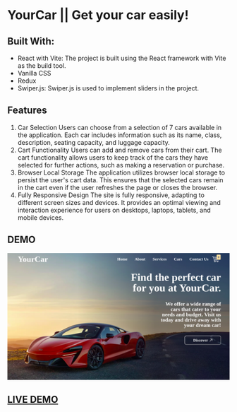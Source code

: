 # YourCar || Get your car easily!

## Built With:

- React with Vite: The project is built using the React framework with Vite as the build tool.
- Vanilla CSS
- Redux
- Swiper.js: Swiper.js is used to implement sliders in the project.

## Features

1. Car Selection
   Users can choose from a selection of 7 cars available in the application. Each car includes information such as its name, class, description, seating capacity, and luggage capacity.
2. Cart Functionality
   Users can add and remove cars from their cart. The cart functionality allows users to keep track of the cars they have selected for further actions, such as making a reservation or purchase.
3. Browser Local Storage
   The application utilizes browser local storage to persist the user's cart data. This ensures that the selected cars remain in the cart even if the user refreshes the page or closes the browser.
4. Fully Responsive Design
   The site is fully responsive, adapting to different screen sizes and devices. It provides an optimal viewing and interaction experience for users on desktops, laptops, tablets, and mobile devices.

## DEMO

<img src="./your-car.png" alt="desktop screenshot" />

## [LIVE DEMO](https://yourcar-project.netlify.app/)
